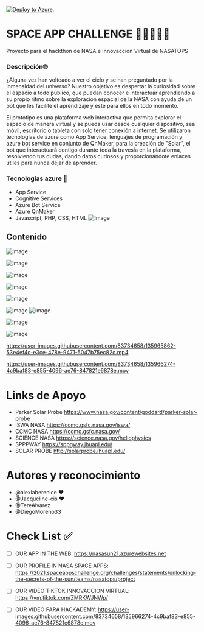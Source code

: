 [![Deploy to Azure](http://azuredeploy.net/deploybutton.png)](https://azuredeploy.net/). 


# SPACE APP CHALLENGE 🚀🚀🚀🚀🚀
Proyecto para el hackthon de NASA e Innovaccion Virtual de NASATOPS
  
### Descripción🤓
¿Alguna vez han volteado a ver el cielo y se han preguntado por la inmensidad del universo? Nuestro objetivo es despertar la curiosidad sobre el espacio a todo público, que puedan conocer e interactuar aprendiendo a su propio ritmo sobre la exploración espacial de la NASA con ayuda de un bot que les facilite el aprendizaje y este para ellos en todo momento.

El prototipo es una plataforma web interactiva que permita explorar el espacio de manera virtual y se pueda usar desde cualquier dispositivo, sea móvil, escritorio o tableta con solo tener conexión a internet. Se utilizaron tecnologías de azure como App Service, lenguajes de programación y azure bot service en conjunto de QnMaker, para la creación de "Solar", el bot que interactuará contigo durante toda la travesía en la plataforma, resolviendo tus dudas, dando datos curiosos y proporcionándote enlaces útiles para nunca dejar de aprender.

### Tecnologías azure 🔹
- App Service
- Cognitive Services
- Azure Bot Service
- Azure QnMaker
- Javascript, PHP, CSS, HTML
![image](https://user-images.githubusercontent.com/83734658/135963988-931dfb8e-3354-4fc3-bcf3-245c933da685.png)
	 
##  Contenido



![image](https://user-images.githubusercontent.com/83734658/135964380-1222d6de-5092-49b2-9b58-bd87abe7dfe5.png)



![image](https://user-images.githubusercontent.com/83734658/135964482-18bf6e8e-f938-42bb-af4c-6e8c975b30e6.png)


![image](https://user-images.githubusercontent.com/83734658/135964522-b6cdcb79-1e1b-491f-b238-589e2a622483.png)



![image](https://user-images.githubusercontent.com/83734658/135964579-58e4d36f-b5eb-494b-87e0-20a4ff1b97c5.png)

![image](https://user-images.githubusercontent.com/83734658/135964647-63ccbda2-10f2-4505-9464-c23bbc8c3371.png)


![image](https://user-images.githubusercontent.com/83734658/135964862-134adb6c-0d70-4ea7-a573-230ba6c3846a.png)
![image](https://user-images.githubusercontent.com/83734658/135964941-9359e46b-7196-42e8-a329-c2f6ae130cc4.png)


![image](https://user-images.githubusercontent.com/83734658/135965022-13136b32-4863-47cc-9a0f-14884e6436fe.png)

![image](https://user-images.githubusercontent.com/83734658/135965806-cd80e3e5-c300-42d3-8293-cea7fc7ae71d.png)


https://user-images.githubusercontent.com/83734658/135965862-53e4ef4c-e3ce-478e-9471-5047b75ec82c.mp4



https://user-images.githubusercontent.com/83734658/135966274-4c9baf83-e855-4096-ae76-847821e6878e.mov



# Links de Apoyo
- Parker Solar Probe 
https://www.nasa.gov/content/goddard/parker-solar-probe
- ISWA NASA
https://ccmc.gsfc.nasa.gov/iswa/
- CCMC NASA
https://ccmc.gsfc.nasa.gov/
- SCIENCE NASA
https://science.nasa.gov/heliophysics
- SPPPWAY 
https://sppgway.jhuapl.edu/
- SOLAR PROBE
http://solarprobe.jhuapl.edu/

# Autores y reconocimiento 

- @alexiaberenice ❤️
- @Jacqueline-cis ❤️  
- @TereAlvarez  
- @DiegoMoreno33  

# Check List ✅
- [ ] OUR APP IN THE WEB: 
https://nasasun21.azurewebsites.net
- [ ] OUR PROFILE IN NASA SPACE APPS: 
https://2021.spaceappschallenge.org/challenges/statements/unlocking-the-secrets-of-the-sun/teams/nasatops/project
- [ ] OUR VIDEO TIKTOK INNOVACCION VIRTUAL: 
https://vm.tiktok.com/ZMRKWJNWp/ 
- [ ] OUR VIDEO PARA HACKADEMY: 
https://user-images.githubusercontent.com/83734658/135966274-4c9baf83-e855-4096-ae76-847821e6878e.mov

